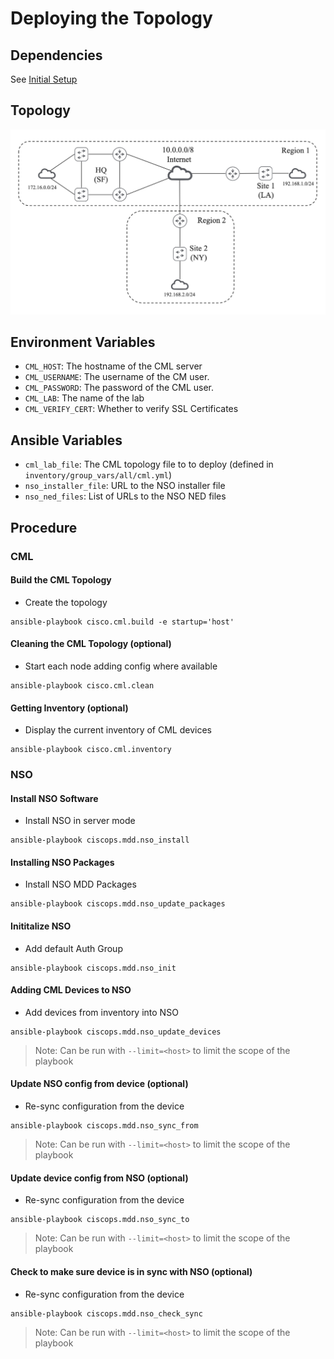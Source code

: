 # Deploying the Topology

## Dependencies

See [Initial Setup](exercises/initial-setup.md)

## Topology

![MDD Reference Topology](exercises/mdd_topo.png?raw=true "MDD Reference Topology")

## Environment Variables

* `CML_HOST`: The hostname of the CML server
* `CML_USERNAME`: The username of the CM user.
* `CML_PASSWORD`: The password of the CML user.
* `CML_LAB`: The name of the lab
* `CML_VERIFY_CERT`: Whether to verify SSL Certificates

## Ansible Variables

* `cml_lab_file`: The CML topology file to to deploy (defined in `inventory/group_vars/all/cml.yml`)
* `nso_installer_file`: URL to the NSO installer file
* `nso_ned_files`: List of URLs to the NSO NED files

## Procedure

### CML

#### Build the CML Topology

* Create the topology

```
ansible-playbook cisco.cml.build -e startup='host'
```

#### Cleaning the CML Topology (optional)

* Start each node adding config where available

```
ansible-playbook cisco.cml.clean
```

#### Getting Inventory (optional)

* Display the current inventory of CML devices

```
ansible-playbook cisco.cml.inventory
```

### NSO

#### Install NSO Software

* Install NSO in server mode

```
ansible-playbook ciscops.mdd.nso_install
```

#### Installing NSO Packages

* Install NSO MDD Packages

```
ansible-playbook ciscops.mdd.nso_update_packages
```

#### Inititalize NSO

* Add default Auth Group

```
ansible-playbook ciscops.mdd.nso_init
```

#### Adding CML Devices to NSO

* Add devices from inventory into NSO

```
ansible-playbook ciscops.mdd.nso_update_devices
```

>Note: Can be run with `--limit=<host>` to limit the scope of the playbook

#### Update NSO config from device (optional)

* Re-sync configuration from the device

```
ansible-playbook ciscops.mdd.nso_sync_from
```

>Note: Can be run with `--limit=<host>` to limit the scope of the playbook

#### Update device config from NSO (optional)

* Re-sync configuration from the device

```
ansible-playbook ciscops.mdd.nso_sync_to
```

>Note: Can be run with `--limit=<host>` to limit the scope of the playbook


#### Check to make sure device is in sync with NSO (optional)

* Re-sync configuration from the device

```
ansible-playbook ciscops.mdd.nso_check_sync
```

>Note: Can be run with `--limit=<host>` to limit the scope of the playbook